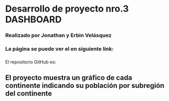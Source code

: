 # Desarrollo de proyecto nro.3 DASHBOARD
### Realizado por Jonathan y Erbin Velásquez
### La página se puede ver el en siguiente link:
### 
El repositorio GitHub es:
### 

## El proyecto muestra un gráfico de cada continente indicando su población por subregión del continente